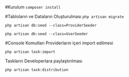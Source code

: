#Kurulum
`composer install`

#Tabloların ve Dataların Oluşturulması
`php artisan migrate`

`php artisan db:seed --class=ProviderSeeder`

`php artisan db:seed --class=UserSeeder`

#Console Komutları
Providerların içeri import edilmesi

`php artisan task:import` 

Taskların Developerlara paylaştırılması

`php artisan task:distribution`


